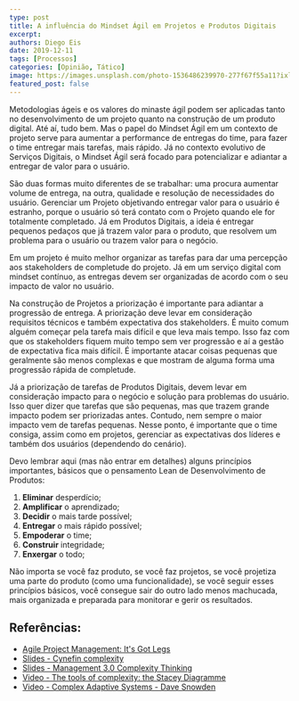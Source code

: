 ```yaml
---
type: post
title: A influência do Mindset Ágil em Projetos e Produtos Digitais
excerpt:
authors: Diego Eis
date: 2019-12-11
tags: [Processos]
categories: [Opinião, Tático]
image: https://images.unsplash.com/photo-1536486239970-277f67f55a11?ixlib=rb-1.2.1&ixid=eyJhcHBfaWQiOjEyMDd9&auto=format&fit=crop&w=2734&q=80
featured_post: false
---
```


Metodologias ágeis e os valores do minaste ágil podem ser aplicadas
tanto no desenvolvimento de um projeto quanto na construção de um
produto digital. Até aí, tudo bem. Mas o papel do Mindset Ágil em um
contexto de projeto serve para aumentar a performance de entregas do
time, para fazer o time entregar mais tarefas, mais rápido. Já no
contexto evolutivo de Serviços Digitais, o Mindset Ágil será focado para
potencializar e adiantar a entregar de valor para o usuário.

São duas formas muito diferentes de se trabalhar: uma procura aumentar
volume de entrega, na outra, qualidade e resolução de necessidades do
usuário. Gerenciar um Projeto objetivando entregar valor para o usuário
é estranho, porque o usuário só terá contato com o Projeto quando ele
for totalmente completado. Já em Produtos Digitais, a ideia é entregar
pequenos pedaços que já trazem valor para o produto, que resolvem um
problema para o usuário ou trazem valor para o negócio.

Em um projeto é muito melhor organizar as tarefas para dar uma
percepção aos stakeholders de completude do projeto. Já em um serviço
digital com mindset contínuo, as entregas devem ser organizadas de
acordo com o seu impacto de valor no usuário.

Na construção de Projetos a priorização é importante para adiantar a
progressão de entrega. A priorização deve levar em consideração
requisitos técnicos e também expectativa dos stakeholders. É muito comum
alguém começar pela tarefa mais difícil e que leva mais tempo. Isso faz
com que os stakeholders fiquem muito tempo sem ver progressão e aí a
gestão de expectativa fica mais difícil. É importante atacar coisas
pequenas que geralmente são menos complexas e que mostram de alguma
forma uma progressão rápida de completude.

Já a priorização de tarefas de Produtos Digitais, devem levar em
consideração impacto para o negócio e solução para problemas do usuário.
Isso quer dizer que tarefas que são pequenas, mas que trazem grande
impacto podem ser priorizadas antes. Contudo, nem sempre o maior impacto
vem de tarefas pequenas. Nesse ponto, é importante que o time consiga,
assim como em projetos, gerenciar as expectativas dos líderes e também
dos usuários (dependendo do cenário).

Devo lembrar aqui (mas não entrar em detalhes) alguns princípios
importantes, básicos que o pensamento Lean de Desenvolvimento de
Produtos:

1. **Eliminar** desperdício;
2. **Amplificar** o aprendizado;
3. **Decidir** o mais tarde possível;
4. **Entregar** o mais rápido possível;
5. **Empoderar** o time;
6. **Construir** integridade;
7. **Enxergar** o todo;

Não importa se você faz produto, se você faz projetos, se você projetiza
uma parte do produto (como uma funcionalidade), se você seguir esses
princípios básicos, você consegue sair do outro lado menos machucada,
mais organizada e preparada para monitorar e gerir os resultados.

Referências:
-----------

- [Agile Project Management: It's Got Legs](https://newtechusa.net/agile-project-management-explained/)
- [Slides - Cynefin complexity](https://www.slideshare.net/rfflynn/cynefin-complexity)
- [Slides - Management 3.0 Complexity Thinking](https://pt.slideshare.net/jurgenappelo/agile-management-complexity-thinking)
- [Video - The tools of complexity: the Stacey Diagramme](https://www.youtube.com/watch?v=10sTkUlylGI)
- [Video - Complex Adaptive Systems - Dave Snowden](https://www.youtube.com/watch?v=l4-vpegxYPg)